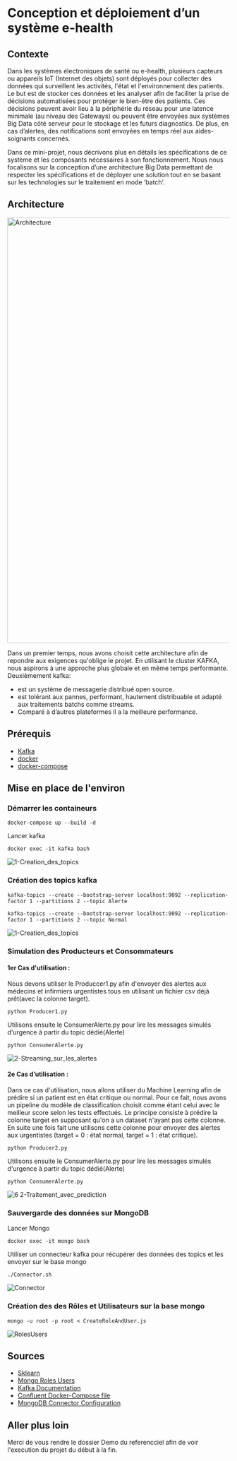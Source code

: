 # Conception et déploiement d’un système e-health 
## Contexte
Dans les systèmes électroniques de santé ou e-health, plusieurs capteurs ou appareils IoT (Internet des objets) sont déployés pour collecter des données qui surveillent les activités, l'état et l'environnement des patients. Le but est de stocker ces données et les analyser afin de faciliter la prise de décisions automatisées pour protéger le bien-être des patients. Ces décisions peuvent avoir lieu à la périphérie du réseau pour une latence minimale (au niveau des Gateways) ou peuvent être envoyées aux systèmes Big Data côté serveur pour le stockage et les futurs diagnostics. De plus, en cas d’alertes, des notifications sont envoyées en temps réel aux aides- soignants concernés.

Dans ce mini-projet, nous décrivons plus en détails les spécifications de ce système et les composants nécessaires à son fonctionnement. Nous nous focalisons sur la conception d’une architecture Big Data permettant de respecter les spécifications et de déployer une solution tout en se basant sur les technologies sur le traitement en mode ‘batch’.
## Architecture
<img width="964" alt="Architecture" src="https://user-images.githubusercontent.com/53083052/177451032-5269919d-4908-4354-a26c-9166088feb74.png">

Dans un premier temps, nous avons choisit cette architecture afin de repondre aux exigences qu'oblige le projet.
En utilisant le cluster KAFKA, nous aspirons à une approche plus globale et en même temps performante.
Deuxièmement kafka:
* est un système de messagerie distribué open source.
* est tolérant aux pannes, performant, hautement distribuable et adapté aux traitements batchs comme streams.
* Comparé à d’autres plateformes il a la meilleure performance.
## Prérequis
* [Kafka](https://kafka.apache.org/downloads)
* [docker](https://docs.docker.com/get-docker/)
* [docker-compose](https://docs.docker.com/compose/install/)
## Mise en place de l'environ
### Démarrer les containeurs
```
docker-compose up --build -d
```
Lancer kafka
```
docker exec -it kafka bash
```
![1-Creation_des_topics](https://user-images.githubusercontent.com/53083052/177600135-ed6c2c1d-0a15-4f7e-88cd-730ebdcca9ca.gif)

### Création des topics kafka
```
kafka-topics --create --bootstrap-server localhost:9092 --replication-factor 1 --partitions 2 --topic Alerte
```

```
kafka-topics --create --bootstrap-server localhost:9092 --replication-factor 1 --partitions 2 --topic Normal
```
![1-Creation_des_topics](https://user-images.githubusercontent.com/53083052/177610386-e33b79be-b6d0-4fc4-b7a1-40afdaebfe02.gif)

### Simulation des Producteurs et Consommateurs
#### 1er Cas d'utilisation :
Nous devons utiliser le Produccer1.py afin d'envoyer des alertes aux médecins et infirmiers urgentistes tous en utilisant un fichier csv déjà prêt(avec la colonne target).
```
python Producer1.py
```
Utilisons ensuite le ConsumerAlerte.py pour lire les messages simulés d'urgence à partir du topic dédié(Alerte)
```
python ConsumerAlerte.py
```
![2-Streaming_sur_les_alertes](https://user-images.githubusercontent.com/53083052/177610943-b55ecef4-45eb-49df-b408-08899e1097d9.gif)

#### 2e Cas d’utilisation :
Dans ce cas d'utilisation, nous allons utiliser du Machine Learning afin de prédire si un patient est en état critique ou normal. Pour ce fait, nous avons un pipeline du modèle de classification choisit comme étant celui avec le meilleur score selon les tests effectués.
Le principe consiste à prédire la colonne target en supposant qu'on a un dataset n'ayant pas cette colonne. En suite une fois fait une utilisons cette colonne pour envoyer des alertes aux urgentistes (target = 0 : état normal, target = 1 : état critique).

```
python Producer2.py
```
Utilisons ensuite le ConsumerAlerte.py pour lire les messages simulés d'urgence à partir du topic dédié(Alerte)
```
python ConsumerAlerte.py
```
![6 2-Traitement_avec_prediction](https://user-images.githubusercontent.com/53083052/177611421-507d14c7-4ee3-4ade-a970-2da8a92b2093.gif)

### Sauvergarde des données sur MongoDB
Lancer Mongo
```
docker exec -it mongo bash
```
Utiliser un connecteur kafka pour récupérer des données des topics et les envoyer sur le base mongo
```
./Connector.sh
```
![Connector](https://user-images.githubusercontent.com/53083052/177611825-88f1ccd1-5ff1-457f-978b-042d6b8f6a3a.gif)

### Création des des Rôles et Utilisateurs sur la base mongo
```
mongo -u root -p root < CreateRoleAndUser.js
```
![RolesUsers](https://user-images.githubusercontent.com/53083052/177612524-3fcfc07b-9096-4d79-81dd-1d325b6a56b2.gif)

## Sources
* [Sklearn](https://scikit-learn.org/stable/)
* [Mongo Roles Users](https://www.mongodb.com/docs/manual/tutorial/manage-users-and-roles/)
* [Kafka Documentation](https://kafka.apache.org/documentation/)
* [Confluent Docker-Compose file](https://github.com/confluentinc)
* [MongoDB Connector Configuration](https://www.mongodb.com/docs/kafka-connector/current/)


## Aller plus loin
Merci de vous rendre le dossier Demo du referencciel afin de voir l'execution du projet du début à la fin.
